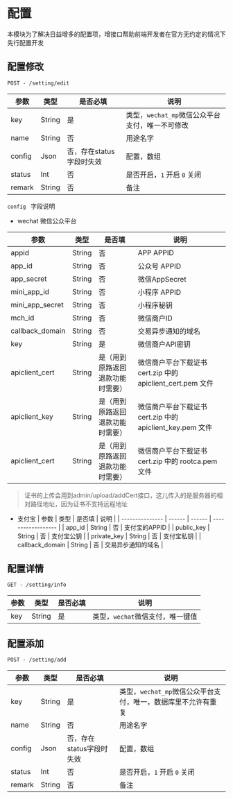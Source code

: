 # 配置

本模块为了解决日益增多的配置项，增接口帮助前端开发者在官方无约定的情况下先行配置开发

## 配置修改

```html
POST - /setting/edit
```

| 参数   | 类型   | 是否必填                 | 说明                                            |
| ------ | ------ | ------------------------ | ----------------------------------------------- |
| key    | String | 是                       | 类型，`wechat_mp`微信公众平台支付，唯一不可修改 |
| name   | String | 否                       | 用途名字                                        |
| config | Json   | 否，存在status字段时失效 | 配置，数组                                      |
| status | Int    | 否                       | 是否开启，`1` 开启 `0` 关闭                     |
| remark | String | 否                       | 备注                                            |

`config ` 字段说明

- wechat 微信公众平台

| 参数            | 类型   | 是否填                           | 说明                                                       |
| --------------- | ------ | -------------------------------- | ---------------------------------------------------------- |
| appid           | String | 否                               | APP APPID                                                  |
| app_id          | String | 否                               | 公众号 APPID                                               |
| app_secret      | String | 否                               | 微信AppSecret                                              |
| mini_app_id     | String | 否                               | 小程序 APPID                                               |
| mini_app_secret | String | 否                               | 小程序秘钥                                                 |
| mch_id          | String | 否                               | 微信商户ID                                                 |
| callback_domain | String | 否                               | 交易异步通知的域名                                         |
| key             | String | 是                               | 微信商户API密钥                                            |
| apiclient_cert  | String | 是（用到原路返回退款功能时需要） | 微信商户平台下载证书 cert.zip 中的 apiclient_cert.pem 文件 |
| apiclient_key   | String | 是（用到原路返回退款功能时需要） | 微信商户平台下载证书 cert.zip 中的 apiclient_key.pem 文件  |
| apiclient_cert  | String | 是（用到原路返回退款功能时需要） | 微信商户平台下载证书 cert.zip 中的 rootca.pem 文件         |

> 证书的上传会用到admin/upload/addCert接口，这儿传入的是服务器的相对路径地址，因为证书不支持远程地址

- 支付宝
| 参数            | 类型   | 是否填 | 说明               |
| --------------- | ------ | ------ | ------------------ |
| app_id          | String | 否     | 支付宝的APPID      |
| public_key      | String | 否     | 支付宝公钥         |
| private_key     | String | 否     | 支付宝私钥         |
| callback_domain | String | 否     | 交易异步通知的域名 |

## 配置详情

```html
GET - /setting/info
```

| 参数 | 类型   | 是否必填 | 说明                             |
| ---- | ------ | -------- | -------------------------------- |
| key  | String | 是       | 类型，`wechat`微信支付，唯一键值 |

## 配置添加
```html
POST - /setting/add
```

| 参数   | 类型   | 是否必填                 | 说明                                                         |
| ------ | ------ | ------------------------ | ------------------------------------------------------------ |
| key    | String | 是                       | 类型，`wechat_mp`微信公众平台支付，唯一，数据库里不允许有重复 |
| name   | String | 否                       | 用途名字                                                     |
| config | Json   | 否，存在status字段时失效 | 配置，数组                                                   |
| status | Int    | 否                       | 是否开启，`1` 开启 `0` 关闭                                  |
| remark | String | 否                       | 备注                                                         |
